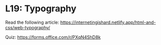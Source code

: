 # L19: Typography

Read the following article:
https://internetingishard.netlify.app/html-and-css/web-typography/

Quiz: https://forms.office.com/r/PXqN4ShD8k
